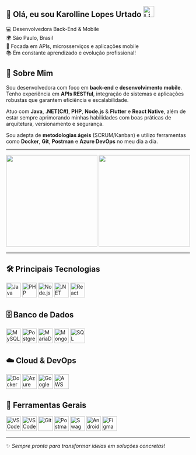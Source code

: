 ## 👋 Olá, eu sou Karolline Lopes Urtado <a href="https://www.linkedin.com/in/karolline-lopes-urtado-dev" target="_blank"><img src="https://cdn.jsdelivr.net/gh/devicons/devicon@latest/icons/linkedin/linkedin-original.svg" width="30" alt="LinkedIn"/></a>

💻 Desenvolvedora Back-End & Mobile  
🌍 São Paulo, Brasil  
🎯 Focada em APIs, microsserviços e aplicações mobile  
📚 Em constante aprendizado e evolução profissional!

## 🚀 Sobre Mim
Sou desenvolvedora com foco em **back-end** e **desenvolvimento mobile**. Tenho experiência em **APIs RESTful**, integração de sistemas e aplicações robustas que garantem eficiência e escalabilidade.

Atuo com **Java**, **.NET(C#)**, **PHP**, **Node.js** & **Flutter** e **React Native**, além de estar sempre aprimorando minhas habilidades com boas práticas de arquitetura, versionamento e segurança.

Sou adepta de **metodologias ágeis** (SCRUM/Kanban) e utilizo ferramentas como **Docker**, **Git**, **Postman** e **Azure DevOps** no meu dia a dia.

---

<div align="center">
  <img src="https://github-readme-stats.vercel.app/api?username=KarollineLUP-dev&show_icons=true&theme=radical" height="250"/>
  <img src="https://github-readme-stats.vercel.app/api/top-langs/?username=KarollineLUP-dev&layout=donut&theme=tokyonight" height="250"/>
</div>

---

## 🛠️ **Principais Tecnologias**
<div align="left"> 
  <img src="https://cdn.jsdelivr.net/gh/devicons/devicon@latest/icons/java/java-original.svg" width="40" alt="Java"/> 
  <img src="https://cdn.jsdelivr.net/gh/devicons/devicon@latest/icons/php/php-original.svg" width="40" alt="PHP"/>
  <img src="https://cdn.jsdelivr.net/gh/devicons/devicon@latest/icons/nodejs/nodejs-original.svg" width="40" alt="Node.js"/>
  <img src="https://cdn.jsdelivr.net/gh/devicons/devicon@latest/icons/dot-net/dot-net-original.svg" width="40" alt=".NET"/>
<!--   <img src="https://cdn.jsdelivr.net/gh/devicons/devicon@latest/icons/flutter/flutter-original.svg" width="40" alt="Flutter"/> -->
  <img src="https://cdn.jsdelivr.net/gh/devicons/devicon@latest/icons/react/react-original.svg" width="40" alt="React Native"/> 
</div>

## 🗄️ **Banco de Dados**
<div align="left"> 
  <img src="https://cdn.jsdelivr.net/gh/devicons/devicon@latest/icons/mysql/mysql-original.svg" width="40" alt="MySQL"/>
  <img src="https://cdn.jsdelivr.net/gh/devicons/devicon@latest/icons/postgresql/postgresql-original.svg" width="40" alt="PostgreSQL"/>
  <img src="https://cdn.jsdelivr.net/gh/devicons/devicon@latest/icons/mariadb/mariadb-original.svg" width="40" alt="MariaDB"/>
  <img src="https://cdn.jsdelivr.net/gh/devicons/devicon@latest/icons/mongodb/mongodb-original.svg" width="40" alt="MongoDB"/>
  <img src="https://cdn.jsdelivr.net/gh/devicons/devicon@latest/icons/microsoftsqlserver/microsoftsqlserver-plain.svg" width="40" alt="SQL Server"/>
</div>

## ☁️ **Cloud & DevOps**
<div align="left"> 
  <img src="https://cdn.jsdelivr.net/gh/devicons/devicon@latest/icons/docker/docker-original.svg" width="40" alt="Docker"/> 
  <img src="https://cdn.jsdelivr.net/gh/devicons/devicon@latest/icons/azure/azure-original.svg" width="40" alt="Azure"/> 
  <img src="https://cdn.jsdelivr.net/gh/devicons/devicon@latest/icons/googlecloud/googlecloud-original.svg" width="40" alt="Google Cloud"/> 
  <img src="https://cdn.jsdelivr.net/gh/devicons/devicon@latest/icons/amazonwebservices/amazonwebservices-original-wordmark.svg" width="40" alt="AWS"/> </div>
</div>

## 🧰 **Ferramentas Gerais**
<div align="left"> 
  <img src="https://cdn.jsdelivr.net/gh/devicons/devicon@latest/icons/vscode/vscode-original.svg" width="40" alt="VS Code"/> 
   <img src="https://cdn.jsdelivr.net/gh/devicons/devicon@latest/icons/visualstudio/visualstudio-original.svg" width="40" alt="VS Code"/> 
  <img src="https://cdn.jsdelivr.net/gh/devicons/devicon@latest/icons/git/git-original.svg" width="40" alt="Git"/> 
  <img src="https://cdn.jsdelivr.net/gh/devicons/devicon@latest/icons/postman/postman-original.svg" width="40" alt="Postman"/> 
  <img src="https://cdn.jsdelivr.net/gh/devicons/devicon@latest/icons/swagger/swagger-original.svg" width="40" alt="Swagger"/> 
  <img src="https://cdn.jsdelivr.net/gh/devicons/devicon@latest/icons/androidstudio/androidstudio-original.svg" width="40" alt="Android Studio"/> 
   <img src="https://cdn.jsdelivr.net/gh/devicons/devicon@latest/icons/figma/figma-original.svg" width="40" alt="Figma"/> 
</div>

---
✨ *Sempre pronta para transformar ideias em soluções concretas!*


